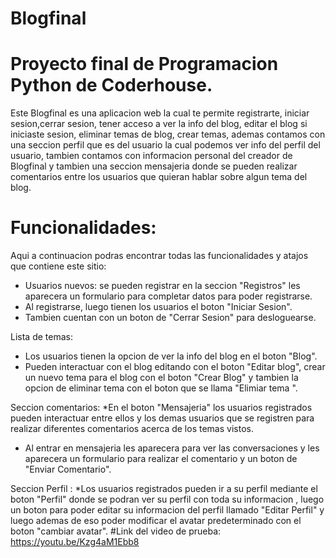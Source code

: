 # Blogfinal
# Proyecto final de Programacion Python de Coderhouse.
Este Blogfinal es una aplicacion web la cual te permite registrarte, iniciar sesion,cerrar sesion,  tener acceso a ver la info del blog, editar el blog si iniciaste sesion, eliminar temas de blog, crear temas, ademas contamos con una seccion perfil que es del usuario la cual podemos ver info del perfil del usuario, tambien contamos con informacion personal del creador de Blogfinal y tambien una seccion mensajeria donde se pueden realizar comentarios entre los usuarios que quieran hablar sobre algun tema del blog.

# Funcionalidades: 

Aqui a continuacion podras encontrar todas las funcionalidades y atajos que contiene este sitio:
* Usuarios nuevos: se pueden registrar en la seccion "Registros" les aparecera un formulario para completar datos para poder registrarse.
* Al registrarse, luego tienen los usuarios el boton "Iniciar Sesion".
* Tambien cuentan con un boton de "Cerrar Sesion" para desloguearse.

Lista de temas:
* Los usuarios tienen la opcion de ver la info del blog en el boton "Blog".
* Pueden interactuar con el blog editando con el boton "Editar blog", crear un nuevo tema para el blog con el boton "Crear Blog" y tambien la opcion de eliminar tema con el boton que se llama "Elimiar tema ".

Seccion comentarios: 
*En el boton "Mensajeria" los usuarios registrados pueden interactuar entre ellos y los demas usuarios que se registren para realizar diferentes comentarios acerca de los temas vistos.
* Al entrar en mensajeria les aparecera para ver las conversaciones y les aparecera un formulario para realizar el comentario y un boton de "Enviar Comentario".

Seccion Perfil :
*Los usuarios registrados pueden ir a su perfil mediante el boton "Perfil" donde se podran ver su perfil con toda su informacion , luego un boton para poder editar su informacion del perfil llamado "Editar Perfil" y luego ademas de eso poder modificar el avatar predeterminado con el boton "cambiar avatar".
#Link del video de prueba:
https://youtu.be/Kzg4aM1Ebb8
